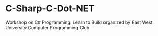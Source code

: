 # C-Sharp-C-Dot-NET
Workshop on C# Programming: Learn to Build organized by East West University Computer Programming Club
